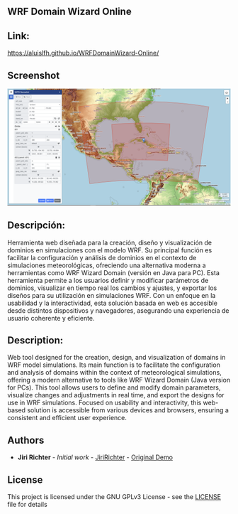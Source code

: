 ## WRF Domain Wizard Online

## Link:
https://aluislfh.github.io/WRFDomainWizard-Online/

## Screenshot

![Screenshot](./Screenshot.png)


## Descripción:

Herramienta web diseñada para la creación, diseño y visualización de dominios en simulaciones con el modelo WRF. Su principal función es facilitar la configuración y análisis de dominios en el contexto de simulaciones meteorológicas, ofreciendo una alternativa moderna a herramientas como WRF Wizard Domain (versión en Java para PC). Esta herramienta permite a los usuarios definir y modificar parámetros de dominios, visualizar en tiempo real los cambios y ajustes, y exportar los diseños para su utilización en simulaciones WRF. Con un enfoque en la usabilidad y la interactividad, esta solución basada en web es accesible desde distintos dispositivos y navegadores, asegurando una experiencia de usuario coherente y eficiente.

## Description:

Web tool designed for the creation, design, and visualization of domains in WRF model simulations. Its main function is to facilitate the configuration and analysis of domains within the context of meteorological simulations, offering a modern alternative to tools like WRF Wizard Domain (Java version for PCs). This tool allows users to define and modify domain parameters, visualize changes and adjustments in real time, and export the designs for use in WRF simulations. Focused on usability and interactivity, this web-based solution is accessible from various devices and browsers, ensuring a consistent and efficient user experience.





## Authors

* **Jiri Richter** - *Initial work* - [JiriRichter](https://github.com/JiriRichter) - [Original Demo](https://jiririchter.github.io/WRFDomainWizard/)

## License

This project is licensed under the GNU GPLv3 License - see the [LICENSE](LICENSE) file for details

